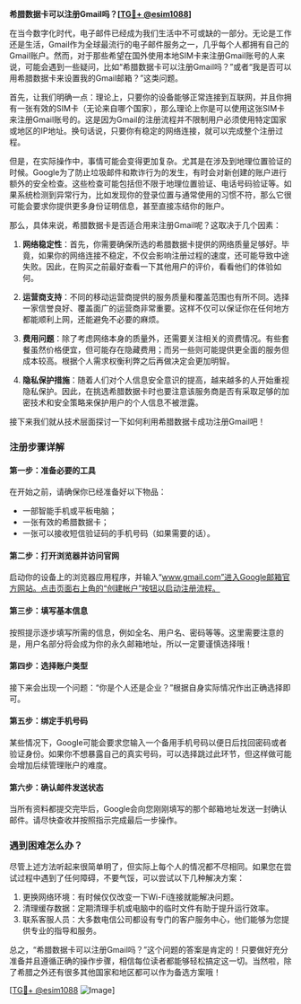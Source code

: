 **希腊数据卡可以注册Gmail吗？[[TG💪+ @esim1088](https://t.me/s/esim1088)]**

在当今数字化时代，电子邮件已经成为我们生活中不可或缺的一部分。无论是工作还是生活，Gmail作为全球最流行的电子邮件服务之一，几乎每个人都拥有自己的Gmail账户。然而，对于那些希望在国外使用本地SIM卡来注册Gmail账号的人来说，可能会遇到一些疑问，比如“希腊数据卡可以注册Gmail吗？”或者“我是否可以用希腊数据卡来设置我的Gmail邮箱？”这类问题。

首先，让我们明确一点：理论上，只要你的设备能够正常连接到互联网，并且你拥有一张有效的SIM卡（无论来自哪个国家），那么理论上你是可以使用这张SIM卡来注册Gmail账号的。这是因为Gmail的注册流程并不限制用户必须使用特定国家或地区的IP地址。换句话说，只要你有稳定的网络连接，就可以完成整个注册过程。

但是，在实际操作中，事情可能会变得更加复杂。尤其是在涉及到地理位置验证的时候。Google为了防止垃圾邮件和欺诈行为的发生，有时会对新创建的账户进行额外的安全检查。这些检查可能包括但不限于地理位置验证、电话号码验证等。如果系统检测到异常行为，比如发现你的登录位置与通常使用的习惯不符，那么它很可能会要求你提供更多身份证明信息，甚至直接冻结你的账户。

那么，具体来说，希腊数据卡是否适合用来注册Gmail呢？这取决于几个因素：

1. **网络稳定性**：首先，你需要确保所选的希腊数据卡提供的网络质量足够好。毕竟，如果你的网络连接不稳定，不仅会影响注册过程的速度，还可能导致中途失败。因此，在购买之前最好查看一下其他用户的评价，看看他们的体验如何。

2. **运营商支持**：不同的移动运营商提供的服务质量和覆盖范围也有所不同。选择一家信誉良好、覆盖面广的运营商非常重要。这样不仅可以保证你在任何地方都能顺利上网，还能避免不必要的麻烦。

3. **费用问题**：除了考虑网络本身的质量外，还需要关注相关的资费情况。有些套餐虽然价格便宜，但可能存在隐藏费用；而另一些则可能提供更全面的服务但成本较高。根据个人需求权衡利弊之后再做决定会更加明智。

4. **隐私保护措施**：随着人们对个人信息安全意识的提高，越来越多的人开始重视隐私保护。因此，在挑选希腊数据卡时也要注意该服务商是否有采取足够的加密技术和安全策略来保护用户的个人信息不被泄露。

接下来我们就从技术层面探讨一下如何利用希腊数据卡成功注册Gmail吧！

### 注册步骤详解

#### 第一步：准备必要的工具
在开始之前，请确保你已经准备好以下物品：
- 一部智能手机或平板电脑；
- 一张有效的希腊数据卡；
- 一张可以接收短信验证码的手机号码（如果需要的话）。

#### 第二步：打开浏览器并访问官网
启动你的设备上的浏览器应用程序，并输入“www.gmail.com”进入Google邮箱官方网站。点击页面右上角的“创建帐户”按钮以启动注册流程。

#### 第三步：填写基本信息
按照提示逐步填写所需的信息，例如全名、用户名、密码等等。这里需要注意的是，用户名部分将会成为你的永久邮箱地址，所以一定要谨慎选择哦！

#### 第四步：选择账户类型
接下来会出现一个问题：“你是个人还是企业？”根据自身实际情况作出正确选择即可。

#### 第五步：绑定手机号码
某些情况下，Google可能会要求您输入一个备用手机号码以便日后找回密码或者验证身份。如果你不想暴露自己的真实号码，可以选择跳过此环节，但这样做可能会增加后续管理账户的难度。

#### 第六步：确认邮件发送状态
当所有资料都提交完毕后，Google会向您刚刚填写的那个邮箱地址发送一封确认邮件。请尽快查收并按照指示完成最后一步操作。

### 遇到困难怎么办？
尽管上述方法听起来很简单明了，但实际上每个人的情况都不尽相同。如果您在尝试过程中遇到了任何障碍，不要气馁，可以尝试以下几种解决方案：

1. 更换网络环境：有时候仅仅改变一下Wi-Fi连接就能解决问题。
2. 清理缓存数据：定期清理手机或电脑中的临时文件有助于提升运行效率。
3. 联系客服人员：大多数电信公司都设有专门的客户服务中心，他们能够为您提供专业的指导和服务。

总之，“希腊数据卡可以注册Gmail吗？”这个问题的答案是肯定的！只要做好充分准备并且遵循正确的操作步骤，相信每位读者都能够轻松搞定这一切。当然啦，除了希腊之外还有很多其他国家和地区都可以作为备选方案哦！

[[TG💪+ @esim1088](https://t.me/s/esim1088) ![Image](https://i.postimg.cc/4NQfJmqS/Snipaste-2025-05-13-00-14-12.png)]